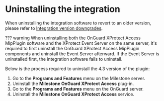 # Uninstalling the integration

When uninstalling the integration software to revert to an older version, please refer to [Integration version downgrades](/Troubleshooting/Downgrades/).

??? warning
    When uninstalling both the OnGuard XProtect Access MipPlugin software and the XProtect Event Server on the same server, it's required to first uninstall the OnGuard XProtect Access MipPlugin components and uninstall the Event Server afterward. If the Event Server is uninstalled first, the integration software fails to uninstall.

Below is the process required to uninstall the 4.3 version of the plugin:</br>

1. Go to the **Programs and Features** menu on the Milestone server.
2. Uninstall the **Milestone OnGuard XProtect Access** plug-in.
3. Go to the **Programs and Features** menu on the OnGuard server.
4. Uninstall the **Milestone OnGuard XProtect Access** service.